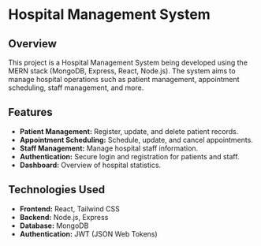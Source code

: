 # Hospital Management System

## Overview

This project is a Hospital Management System being developed using the MERN stack (MongoDB, Express, React, Node.js). The system aims to manage hospital operations such as patient management, appointment scheduling, staff management, and more.

## Features

- **Patient Management:** Register, update, and delete patient records.
- **Appointment Scheduling:** Schedule, update, and cancel appointments.
- **Staff Management:** Manage hospital staff information.
- **Authentication:** Secure login and registration for patients and staff.
- **Dashboard:** Overview of hospital statistics.

## Technologies Used

- **Frontend:** React, Tailwind CSS
- **Backend:** Node.js, Express
- **Database:** MongoDB
- **Authentication:** JWT (JSON Web Tokens)
  
